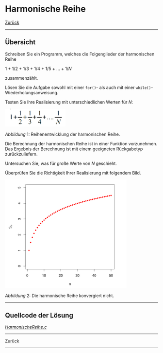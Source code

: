 # Harmonische Reihe

[Zurück](./../Exercises.md)

---

## Übersicht

Schreiben Sie ein Programm, welches die Folgenglieder der harmonischen Reihe

1 + 1/2 + 1/3 + 1/4 + 1/5 + … + 1/*N*

zusammenzählt.

Lösen Sie die Aufgabe sowohl mit einer `for()`- als auch mit einer `while()`-Wiederholungsanweisung.

Testen Sie Ihre Realisierung mit unterschiedlichen Werten für *N*:

<img src="HarmonischeReihe_01.png" width="200">

*Abbildung* 1: Reihenentwicklung der harmonischen Reihe.

Die Berechnung der harmonischen Reihe ist in einer Funktion vorzunehmen.
Das Ergebnis der Berechnung ist mit einem geeigneten Rückgabetyp zurückzuliefern.

Untersuchen Sie, was für große Werte von *N* geschieht.

Überprüfen Sie die Richtigkeit Ihrer Realisierung mit folgendem Bild.

<img src="HarmonischeReihe_02.png" width="400">

*Abbildung* 2: Die harmonische Reihe konvergiert nicht.

---

## Quellcode der Lösung

[*HarmonischeReihe.c*](./HarmonischeReihe.c)

---

[Zurück](./../Exercises.md)

---
